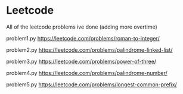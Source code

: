 # Leetcode
 All of the leetcode problems ive done (adding more overtime)

problem1.py
https://leetcode.com/problems/roman-to-integer/

problem2.py
https://leetcode.com/problems/palindrome-linked-list/

problem3.py
https://leetcode.com/problems/power-of-three/

problem4.py
https://leetcode.com/problems/palindrome-number/

problem5.py
https://leetcode.com/problems/longest-common-prefix/

